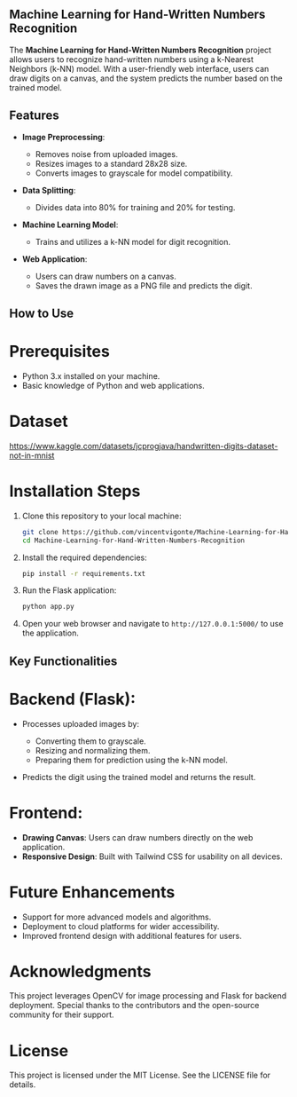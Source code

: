 ## Machine Learning for Hand-Written Numbers Recognition

The **Machine Learning for Hand-Written Numbers Recognition** project allows users to recognize hand-written numbers using a k-Nearest Neighbors (k-NN) model. With a user-friendly web interface, users can draw digits on a canvas, and the system predicts the number based on the trained model.

## Features
- **Image Preprocessing**:
  - Removes noise from uploaded images.
  - Resizes images to a standard 28x28 size.
  - Converts images to grayscale for model compatibility.

- **Data Splitting**:
  - Divides data into 80% for training and 20% for testing.

- **Machine Learning Model**:
  - Trains and utilizes a k-NN model for digit recognition.

- **Web Application**:
  - Users can draw numbers on a canvas.
  - Saves the drawn image as a PNG file and predicts the digit.

## How to Use

# Prerequisites
- Python 3.x installed on your machine.
- Basic knowledge of Python and web applications.
  
# Dataset
https://www.kaggle.com/datasets/jcprogjava/handwritten-digits-dataset-not-in-mnist 

# Installation Steps
1. Clone this repository to your local machine:
   ```bash
   git clone https://github.com/vincentvigonte/Machine-Learning-for-Hand-Written-Number-Recognition.git
   cd Machine-Learning-for-Hand-Written-Numbers-Recognition
   ```

2. Install the required dependencies:
   ```bash
   pip install -r requirements.txt
   ```

3. Run the Flask application:
   ```bash
   python app.py
   ```

4. Open your web browser and navigate to `http://127.0.0.1:5000/` to use the application.

## Key Functionalities

# Backend (Flask):
- Processes uploaded images by:
  - Converting them to grayscale.
  - Resizing and normalizing them.
  - Preparing them for prediction using the k-NN model.

- Predicts the digit using the trained model and returns the result.

# Frontend:
- **Drawing Canvas**: Users can draw numbers directly on the web application.
- **Responsive Design**: Built with Tailwind CSS for usability on all devices.

# Future Enhancements
- Support for more advanced models and algorithms.
- Deployment to cloud platforms for wider accessibility.
- Improved frontend design with additional features for users.

# Acknowledgments
This project leverages OpenCV for image processing and Flask for backend deployment. Special thanks to the contributors and the open-source community for their support.

# License
This project is licensed under the MIT License. See the LICENSE file for details.
